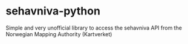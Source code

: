 # sehavniva-python
Simple and very unofficial library to access the sehavniva API from the Norwegian Mapping Authority (Kartverket)
